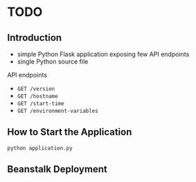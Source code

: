# TODO

## Introduction
- simple Python Flask application exposing few API endpoints
- single Python source file

API endpoints
- `GET /version`
- `GET /hostname`
- `GET /start-time`
- `GET /environment-variables`

## How to Start the Application

```
python application.py
```


## Beanstalk Deployment
